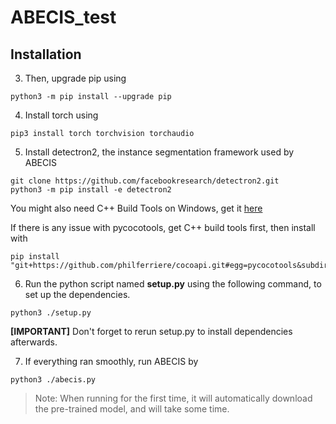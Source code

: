 # ABECIS_test


## Installation


3. Then, upgrade pip using

```
python3 -m pip install --upgrade pip
```

4. Install torch using

```
pip3 install torch torchvision torchaudio
```

5. Install detectron2, the instance segmentation framework used by ABECIS

```
git clone https://github.com/facebookresearch/detectron2.git
python3 -m pip install -e detectron2
```
You might also need C++ Build Tools on Windows, get it [here](https://visualstudio.microsoft.com/visual-cpp-build-tools/)

If there is any issue with pycocotools, get C++ build tools first, then install with 
```
pip install "git+https://github.com/philferriere/cocoapi.git#egg=pycocotools&subdirectory=PythonAPI"
```


6. Run the python script named **setup.py** using the following command, to set up the dependencies.

```
python3 ./setup.py
```

**[IMPORTANT]** Don't forget to rerun setup.py to install dependencies afterwards.

7. If everything ran smoothly, run ABECIS by

```
python3 ./abecis.py
```

> Note: When running for the first time, it will automatically download the pre-trained model, and will take some time.
